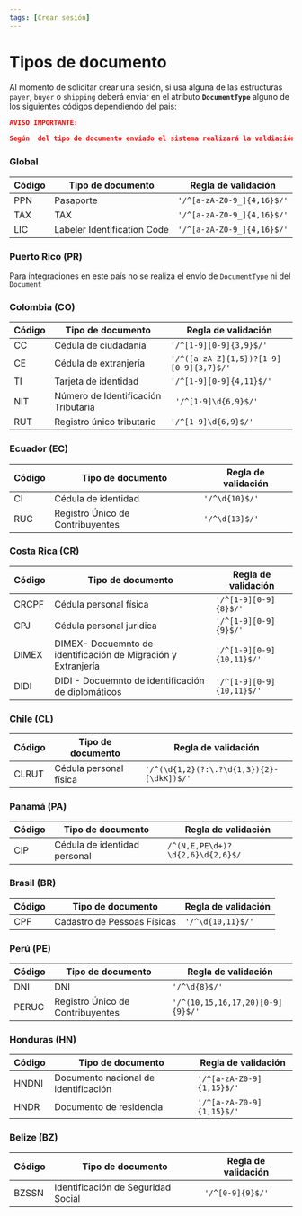 ```yaml
---
tags: [Crear sesión]
---
```



# Tipos de documento

Al momento de solicitar crear una sesión, si usa alguna de las estructuras `payer`, `buyer` o `shipping` deberá enviar en el atributo **`DocumentType`** alguno de los siguientes códigos  dependiendo del pais:

```json
AVISO IMPORTANTE:

Según  del tipo de documento enviado el sistema realizará la valdiación basado en  expresiones regulares 
```


### Global


Código| Tipo de documento | Regla de validación
---------|----------|----------
 PPN	 | Pasaporte | `'/^[a-zA-Z0-9_]{4,16}$/'`
 TAX | TAX | `'/^[a-zA-Z0-9_]{4,16}$/'`
 LIC | Labeler Identification Code | `'/^[a-zA-Z0-9_]{4,16}$/'`

### Puerto Rico (PR)

Para integraciones en este país no se realiza el envío de `DocumentType` ni del `Document`

### Colombia (CO)

Código| Tipo de documento | Regla de validación
---------|---------- |----------
 CC | Cédula de ciudadanía  | `'/^[1-9][0-9]{3,9}$/'`
 CE | Cédula de extranjería | `'/^([a-zA-Z]{1,5})?[1-9][0-9]{3,7}$/'`
 TI | Tarjeta de identidad| `'/^[1-9][0-9]{4,11}$/'`
 NIT | Número de Identificación Tributaria|` '/^[1-9]\d{6,9}$/'`
 RUT | Registro único tributario| `'/^[1-9]\d{6,9}$/'`
 
### Ecuador (EC)
Código| Tipo de documento | Regla de validación
---------|----------|---------
 CI | Cédula de identidad|`'/^\d{10}$/'`
 RUC | Registro Único de Contribuyentes|`'/^\d{13}$/'`
 

### Costa Rica (CR)

Código| Tipo de documento | Regla de validación
---------|----------|------------
 CRCPF | Cédula personal física |`'/^[1-9][0-9]{8}$/'`
 CPJ | Cédula personal juridica |`'/^[1-9][0-9]{9}$/'`
 DIMEX | DIMEX- Docuemnto de identificación de Migración y Extranjería|`'/^[1-9][0-9]{10,11}$/'`
  DIDI | DIDI - Docuemnto de identificación de diplomáticos|`'/^[1-9][0-9]{10,11}$/'`

### Chile (CL)

Código| Tipo de documento | Regla de validación
---------|----------|------------
 CLRUT | Cédula personal física |`'/^(\d{1,2}(?:\.?\d{1,3}){2}-[\dkK])$/'`


### Panamá (PA)

Código| Tipo de documento| Regla de validación
---------|----------|------------
 CIP | Cédula de identidad personal| `/^(N,E,PE\d+)?\d{2,6}\d{2,6}$/`

### Brasil (BR)

 Código| Tipo de documento| Regla de validación
---------|----------|------------
 CPF | Cadastro de Pessoas Físicas|`'/^\d{10,11}$/'`


### Perú (PE)

  Código| Tipo de documento| Regla de validación
---------|----------|------------
 DNI | DNI|`'/^\d{8}$/'`
  PERUC | Registro Único de Contribuyentes|`'/^(10,15,16,17,20)[0-9]{9}$/'`

### Honduras (HN)

 Código| Tipo de documento| Regla de validación
---------|----------|------------
 HNDNI | Documento nacional de identificación|`'/^[a-zA-Z0-9]{1,15}$/'`
  HNDR | Documento de residencia|`'/^[a-zA-Z0-9]{1,15}$/'`

### Belize (BZ)

 Código| Tipo de documento| Regla de validación
---------|----------|------------
 BZSSN | Identificación de Seguridad Social|`'/^[0-9]{9}$/'`


